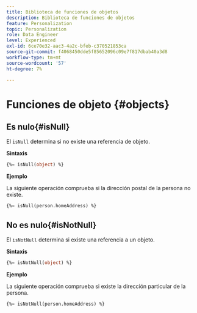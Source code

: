```yaml
---
title: Biblioteca de funciones de objetos
description: Biblioteca de funciones de objetos
feature: Personalization
topic: Personalization
role: Data Engineer
level: Experienced
exl-id: 6ce70e32-aac3-4a2c-bfeb-c370521853ca
source-git-commit: f4068450dde5f85652096c09e7f817dbab40a3d8
workflow-type: tm+mt
source-wordcount: '57'
ht-degree: 7%

---
```


# Funciones de objeto {#objects}

## Es nulo{#isNull}

El `isNull` determina si no existe una referencia de objeto.

**Sintaxis**

```sql
{%= isNull(object) %}
```

**Ejemplo**

La siguiente operación comprueba si la dirección postal de la persona no existe.

```sql
{%= isNull(person.homeAddress) %}
```

## No es nulo{#isNotNull}

El `isNotNull` determina si existe una referencia a un objeto.

**Sintaxis**

```sql
{%= isNotNull(object) %}
```

**Ejemplo**

La siguiente operación comprueba si existe la dirección particular de la persona.

```sql
{%= isNotNull(person.homeAddress) %}
```
